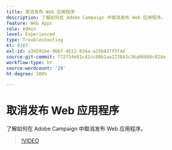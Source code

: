 ```yaml
---
title: 取消发布 Web 应用程序
description: 了解如何在 Adobe Campaign 中取消发布 Web 应用程序。
feature: Web Apps
role: Admin
level: Experienced
type: Troubleshooting
kt: 8387
exl-id: a34591be-966f-4b12-834a-a250437f5f4d
source-git-commit: 772f54e81c42cc88b1aa123843c36a06866c024e
workflow-type: ht
source-wordcount: '28'
ht-degree: 100%

---
```


# 取消发布 Web 应用程序

了解如何在 Adobe Campaign 中取消发布 Web 应用程序。

>[!VIDEO](https://video.tv.adobe.com/v/335892?quality=12)
